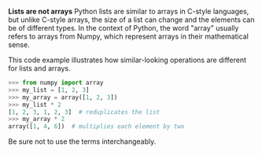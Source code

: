 **Lists are not arrays**
Python lists are similar to arrays in C-style languages, but unlike C-style arrays, the size of a list can change and the elements can be of different types. In the context of Python, the word "array" usually refers to arrays from Numpy, which represent arrays in their mathematical sense.

This code example illustrates how similar-looking operations are different for lists and arrays.

```py
>>> from numpy import array
>>> my_list = [1, 2, 3]
>>> my_array = array([1, 2, 3])
>>> my_list * 2
[1, 2, 3, 1, 2, 3]  # reduplicates the list
>>> my_array * 2
array([1, 4, 6])  # multiplies each element by two
```
Be sure not to use the terms interchangeably.
